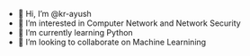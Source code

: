 - 👋 Hi, I’m @kr-ayush
- 👀 I’m interested in Computer Network and Network Security
- 🌱 I’m currently learning Python
- 💞️ I’m looking to collaborate on Machine Learnining

<!---
kr-ayush/kr-ayush is a ✨ special ✨ repository because its `README.md` (this file) appears on your GitHub profile.
You can click the Preview link to take a look at your changes.
--->
